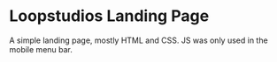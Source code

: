 # Loopstudios Landing Page

A simple landing page, mostly HTML and CSS. JS was only used in the mobile menu bar.